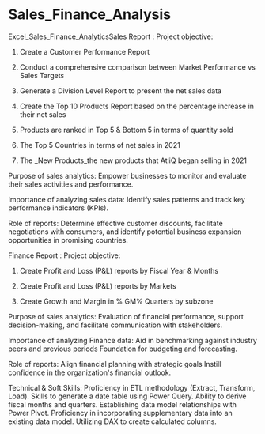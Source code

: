# Sales_Finance_Analysis
Excel_Sales_Finance_AnalyticsSales Report :
Project objective:

1. Create a Customer Performance Report

2. Conduct a comprehensive comparison between Market Performance vs Sales Targets

3. Generate a Division Level Report to present the net sales data

4. Create the Top 10 Products Report based on the percentage increase in their net sales

5. Products are ranked in Top 5 & Bottom 5 in terms of quantity sold

6. The Top 5 Countries in terms of net sales in 2021

7. The _New Products_the new products that AtliQ began selling in 2021

Purpose of sales analytics: Empower businesses to monitor and evaluate their sales activities and performance.

Importance of analyzing sales data: Identify sales patterns and track key performance indicators (KPIs).

Role of reports: Determine effective customer discounts, facilitate negotiations with consumers, and identify potential business expansion opportunities in promising countries.

Finance Report :
Project objective:

1. Create Profit and Loss (P&L) reports by Fiscal Year & Months

2. Create Profit and Loss (P&L) reports by Markets

3. Create Growth and Margin in % GM% Quarters by subzone

Purpose of sales analytics: Evaluation of financial performance, support decision-making, and facilitate communication with stakeholders.

Importance of analyzing Finance data: Aid in benchmarking against industry peers and previous periods Foundation for budgeting and forecasting.

Role of reports: Align financial planning with strategic goals Instill confidence in the organization's financial outlook.

Technical & Soft Skills:
 Proficiency in ETL methodology (Extract, Transform, Load).
 Skills to generate a date table using Power Query.
 Ability to derive fiscal months and quarters.
 Establishing data model relationships with Power Pivot.
 Proficiency in incorporating supplementary data into an existing data model.
 Utilizing DAX to create calculated columns.
